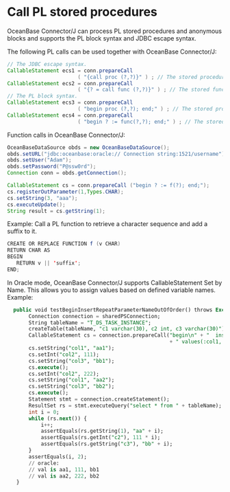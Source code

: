 # Call PL stored procedures

OceanBase Connector/J can process PL stored procedures and anonymous blocks and supports the PL block syntax and JDBC escape syntax.

The following PL calls can be used together with OceanBase Connector/J:

```java
// The JDBC escape syntax.
CallableStatement ecs1 = conn.prepareCall
                       ( "{call proc (?,?)}" ) ; // The stored procedure.
CallableStatement ecs2 = conn.prepareCall
                       ( "{? = call func (?,?)}" ) ; // The stored function.
// The PL block syntax.
CallableStatement ecs3 = conn.prepareCall
                       ( "begin proc (?,?); end;" ) ; // The stored procedure.
CallableStatement ecs4 = conn.prepareCall
                       ( "begin ? := func(?,?); end;" ) ; // The stored function.
```



Function calls in OceanBase Connector/J:

```java
OceanBaseDataSource obds = new OceanBaseDataSource();
obds.setURL("jdbc:oceanbase:oracle:// Connection string:1521/username");
obds.setUser("Adam");
obds.setPassword("P@ssw0rd");
Connection conn = obds.getConnection();

CallableStatement cs = conn.prepareCall ("begin ? := f(?); end;");
cs.registerOutParameter(1,Types.CHAR);
cs.setString(3, "aaa");
cs.executeUpdate();
String result = cs.getString(1);
```



Example: Call a PL function to retrieve a character sequence and add a suffix to it.

```java
CREATE OR REPLACE FUNCTION f (v CHAR)
RETURN CHAR AS
BEGIN
   RETURN v || 'suffix';
END;
```


In Oracle mode, OceanBase Connector/J supports CallableStatement Set by Name. This allows you to assign values based on defined variable names. Example:

```sql
  public void testBeginInsertRepeatParameterNameOutOfOrder() throws Exception {
       Connection connection = sharedPSConnection;
       String tableName = "T_DS_TASK_INSTANCE";
       createTable(tableName, "c1 varchar(30), c2 int, c3 varchar(30)");
       CallableStatement cs = connection.prepareCall("begin\n" + "  insert into " + tableName
                                                     + " values(:col1, :col2, :col3);\n" + "end;");
       cs.setString("col1", "aa1");
       cs.setInt("col2", 111);
       cs.setString("col3", "bb1");
       cs.execute();
       cs.setInt("col2", 222);
       cs.setString("col1", "aa2");
       cs.setString("col3", "bb2");
       cs.execute();
       Statement stmt = connection.createStatement();
       ResultSet rs = stmt.executeQuery("select * from " + tableName);
       int i = 0;
       while (rs.next()) {
           i++;
           assertEquals(rs.getString(1), "aa" + i);
           assertEquals(rs.getInt("c2"), 111 * i);
           assertEquals(rs.getString("c3"), "bb" + i);
       }
       assertEquals(i, 2);
       // oracle:
       // val is aa1, 111, bb1
       // val is aa2, 222, bb2
   }
```
